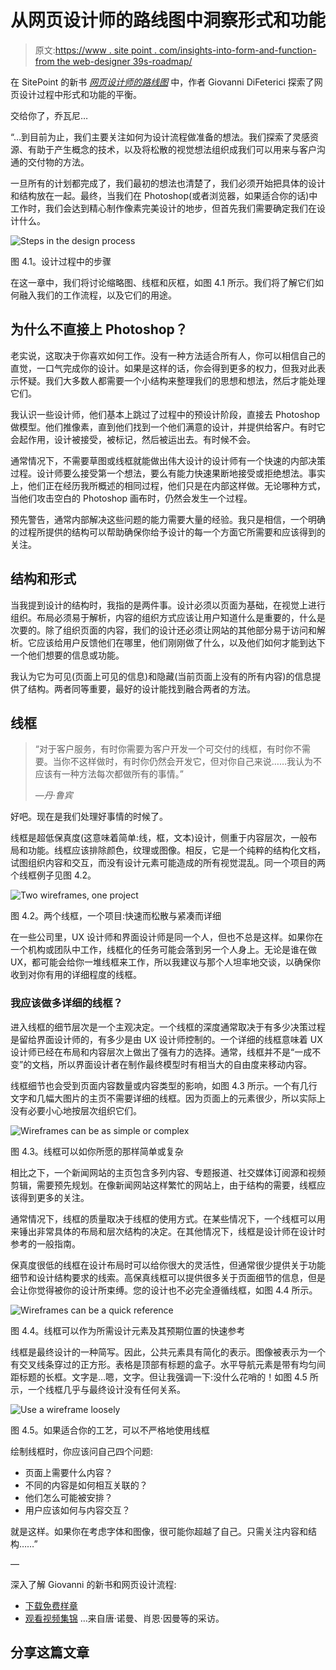 # 从网页设计师的路线图中洞察形式和功能

> 原文:[https://www . site point . com/insights-into-form-and-function-from the web-designer 39s-roadmap/](https://www.sitepoint.com/insights-into-form-and-function-from-the-web-designer39s-roadmap/)

在 SitePoint 的新书 [*网页设计师的路线图*](https://www.sitepoint.com/blog/) 中，作者 Giovanni DiFeterici 探索了网页设计过程中形式和功能的平衡。

交给你了，乔瓦尼…

“…到目前为止，我们主要关注如何为设计流程做准备的想法。我们探索了灵感资源、有助于产生概念的技术，以及将松散的视觉想法组织成我们可以用来与客户沟通的交付物的方法。

一旦所有的计划都完成了，我们最初的想法也清楚了，我们必须开始把具体的设计和结构放在一起。最终，当我们在 Photoshop(或者浏览器，如果适合你的话)中工作时，我们会达到精心制作像素完美设计的地步，但首先我们需要确定我们在设计什么。

![](../Images/3de43f3538075ea903388adbacab2ac8.png "Steps in the design process")

图 4.1。设计过程中的步骤

在这一章中，我们将讨论缩略图、线框和灰框，如图 4.1 所示。我们将了解它们如何融入我们的工作流程，以及它们的用途。

## 为什么不直接上 Photoshop？

老实说，这取决于你喜欢如何工作。没有一种方法适合所有人，你可以相信自己的直觉，一口气完成你的设计。如果是这样的话，你会得到更多的权力，但我对此表示怀疑。我们大多数人都需要一个小结构来整理我们的思想和想法，然后才能处理它们。

我认识一些设计师，他们基本上跳过了过程中的预设计阶段，直接去 Photoshop 做模型。他们推像素，直到他们找到一个他们满意的设计，并提供给客户。有时它会起作用，设计被接受，被标记，然后被运出去。有时候不会。

通常情况下，不需要草图或线框就能做出伟大设计的设计师有一个快速的内部决策过程。设计师要么接受第一个想法，要么有能力快速果断地接受或拒绝想法。事实上，他们正在经历我所概述的相同过程，他们只是在内部这样做。无论哪种方式，当他们攻击空白的 Photoshop 画布时，仍然会发生一个过程。

预先警告，通常内部解决这些问题的能力需要大量的经验。我只是相信，一个明确的过程所提供的结构可以帮助确保你给予设计的每一个方面它所需要和应该得到的关注。

## 结构和形式

当我提到设计的结构时，我指的是两件事。设计必须以页面为基础，在视觉上进行组织。布局必须易于解析，内容的组织方式应该让用户知道什么是重要的，什么是次要的。除了组织页面的内容，我们的设计还必须让网站的其他部分易于访问和解析。它应该给用户反馈他们在哪里，他们刚刚做了什么，以及他们如何才能到达下一个他们想要的信息或功能。

我认为它为可见(页面上可见的信息)和隐藏(当前页面上没有的所有内容)的信息提供了结构。两者同等重要，最好的设计能找到融合两者的方法。

## 线框

> “对于客户服务，有时你需要为客户开发一个可交付的线框，有时你不需要。当你不这样做时，有时你仍然会开发它，但对你自己来说……我认为不应该有一种方法每次都做所有的事情。”
> 
> <cite>—丹·鲁宾</cite>

好吧。现在是我们处理好事情的时候了。

线框是超低保真度(这意味着简单:线，框，文本)设计，侧重于内容层次，一般布局和功能。线框应该排除颜色，纹理或图像。相反，它是一个纯粹的结构化文档，试图组织内容和交互，而没有设计元素可能造成的所有视觉混乱。同一个项目的两个线框例子见图 4.2。

![](../Images/1fe70ff97a6f25fe8b4a2ede41a68a6d.png "Two wireframes, one project")

图 4.2。两个线框，一个项目:快速而松散与紧凑而详细

在一些公司里，UX 设计师和界面设计师是同一个人，但也不总是这样。如果你在一个机构或团队中工作，线框化的任务可能会落到另一个人身上。无论是谁在做 UX，都可能会给你一堆线框来工作，所以我建议与那个人坦率地交谈，以确保你收到对你有用的详细程度的线框。

### 我应该做多详细的线框？

进入线框的细节层次是一个主观决定。一个线框的深度通常取决于有多少决策过程是留给界面设计师的，有多少是由 UX 设计师控制的。一个详细的线框意味着 UX 设计师已经在布局和内容层次上做出了强有力的选择。通常，线框并不是“一成不变”的文档，所以界面设计者在制作最终模型时有相当大的自由度来移动内容。

线框细节也会受到页面内容数量或内容类型的影响，如图 4.3 所示。一个有几行文字和几幅大图片的主页不需要详细的线框。因为页面上的元素很少，所以实际上没有必要小心地按层次组织它们。

![](../Images/31802becd3c472ee094fc9c97def10c5.png "Wireframes can be as simple or complex")

图 4.3。线框可以如你所愿的那样简单或复杂

相比之下，一个新闻网站的主页包含多列内容、专题报道、社交媒体订阅源和视频剪辑，需要预先规划。在像新闻网站这样繁忙的网站上，由于结构的需要，线框应该得到更多的关注。

通常情况下，线框的质量取决于线框的使用方式。在某些情况下，一个线框可以用来锤出非常具体的布局和层次结构的决定。在其他情况下，线框是设计师在设计时参考的一般指南。

保真度很低的线框在设计布局时可以给你很大的灵活性，但通常很少提供关于功能细节和设计结构要求的线索。高保真线框可以提供很多关于页面细节的信息，但是会让你觉得被你的设计所束缚。您的设计也不必完全遵循线框，如图 4.4 所示。

![](../Images/d887bc35e2430ff78ed968b107558d20.png "Wireframes can be a quick reference")

图 4.4。线框可以作为所需设计元素及其预期位置的快速参考

线框是最终设计的一种简写。因此，公共元素具有简化的表示。图像被表示为一个有交叉线条穿过的正方形。表格是顶部有标题的盒子。水平导航元素是带有均匀间距标题的长框。文字是…嗯，文字。但让我强调一下:没什么花哨的！如图 4.5 所示，一个线框几乎与最终设计没有任何关系。

![](../Images/bb3e9743e4e6fec7bcdbb430a17e9fe4.png "Use a wireframe loosely")

图 4.5。如果适合你的工艺，可以不严格地使用线框

绘制线框时，你应该问自己四个问题:

*   页面上需要什么内容？
*   不同的内容是如何相互关联的？
*   他们怎么可能被安排？
*   用户应该如何与内容交互？

就是这样。如果你在考虑字体和图像，很可能你超越了自己。只需关注内容和结构……”

—

深入了解 Giovanni 的新书和网页设计流程:

*   [下载免费样章](https://www.sitepoint.com/blog/)
*   [观看视频集锦](https://www.sitepoint.com/shaun-inman-don-norman-amp-daniel-burka-share-their-web-design-insights/) …来自唐·诺曼、肖恩·因曼等的采访。

## 分享这篇文章